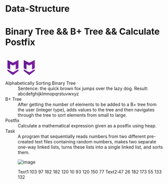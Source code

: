 # Data-Structure
# Binary Tree &&  B+ Tree && Calculate Postfix<h1> 
 ![alt text](https://github.com/adam-p/markdown-here/raw/master/src/common/images/icon48.png "Logo Title Text 1")
 ![alt text](https://github.com/adam-p/markdown-here/raw/master/src/common/images/icon48.png "Logo Title Text 1")

<dl>
  <dt>Alphabetically Sorting Binary  Tree</dt>
  <dd>Sentence: the quick brown fox jumps over the lazy dog.
       Result: abcdefghijklmnopqrstuvwxyz </dd>

  <dt>B+ Tree</dt>
  <dd>After getting the number of elements to be added to a B+ tree from the user (integer type),
adds values to the tree and then navigates through the tree to sort elements from small to large.

 </dd>
 
  <dt>Postfix</dt>
  <dd>Calculate a mathematical expression given as a postfix using heap.
 </dd>
 
  <dt>Task</dt>
  <dd>A program that sequentially reads numbers from two different pre-created text files containing random numbers, makes two separate one-way linked lists, turns these lists into a single linked list, and sorts them.
      
![image](https://user-images.githubusercontent.com/69357065/150688978-0dbb2ae5-db94-4cd5-8651-b9f2b63afbae.png)
   
Text1:103 97 182 182 120 10 93 120 150 77           Text2:47 26 182 173 55 133 132


   
 </dd>
 
</dl>

